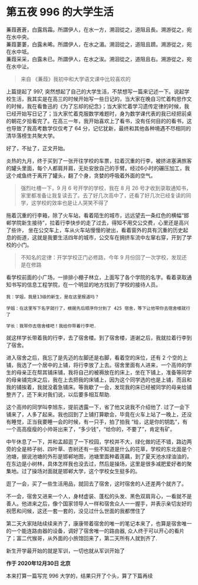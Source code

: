 # 第五夜 996 的大学生活

蒹葭蒼蒼，白露爲霜。所謂伊人，在水一方，溯洄從之，道阻且長。溯游從之，宛在水中央。  
蒹葭萋萋，白露未晞。所謂伊人，在水之湄。溯洄從之，道阻且躋。溯游從之，宛在水中坻。  
蒹葭采采，白露未已。所謂伊人，在水之涘。溯洄從之，道阻且右。溯游從之，宛在水中沚。

> 来自 《蒹葭》我初中和大学语文课中比较喜欢的

上篇提起了 997, 突然想起了自己的大学生活，不禁想写一篇来记述一下。说起学校生活，我其实是在高三的时候开始写一些日记的，当大家在晚自习忙着构思作文的时候，我在看鲁迅的《为了忘却的纪念》；当大家忙着学习遗传定律的时候，我已经开始写日记了；当大家忙着克服数学难题时，身为数学课代表的我已经把前桌的朝花夕拾看完了。在高三一年，我开始喜欢上了看书，没有任何目的的看书，这也导致了我高考数学仅仅考了 64 分，记忆犹新，最终和其他各种境遇不尽相同的清华落榜生共聚大学。

好了，不扯了，正文开始。

炎热的九月，终于买到了一张开往学校的车票，拉着沉重的行李，被挤进塞满旅客的罐头里面，每个人都肩并肩，无处安放自己的手臂。经过6小时的碾压加工，我这个咸鱼终于离开了罐头，翻了个身，贪婪的呼吸着外面的空气。

> 强烈吐槽一下，9 月 6 号开学的学校，我在 8 月 26 号才收到录取通知书，家里都准备让我复读去了。去了好几次高中了，还看了好几次已经复读的同学，这学校的效率也是让人哭笑不得了

拖着沉重的行李箱，除了火车站，看着陌生的城市，远远望去一条红色的横幅“邯郸学院新生接待”，拉着行李快步的走了过去，得知不用交公交费，心里还是高兴了些许，
坐在公交车上，车从火车站慢慢的驶出，看着窗外的具有沉重的历史起息的街道，这就是我要生活四年的城市，公交车在拥挤车流中左窜右穿，开到了学校的小门。

> 不知名的定律：开学学校正门必修路，今年 9 月份回了一次学校，发现还是在修路

看学校前面的小广场，一排排小棚子林立，上面写了各个学院的名字。看着录取通知书写的信息工程学院，在一个明显的地方找到了学校的接待人员。

```
我：学姐，我是13级的新生，是在这里报道吗？

学姐：在这里写下名字就行了，根据先后顺序你分到了 425 宿舍，等下让他带你去宿舍楼就行了

学长：我带你去宿舍楼吧！我给你带着行李吧.
```

就这样学长带着我的行李，去了宿舍楼。到了宿舍楼，道谢之后，我就拉着行李到了宿舍。

进入宿舍之后，我忘了是先迈的左脚还是右脚，看着空的床位，还有 2 个空的上铺，我选了一个居中的上铺，将行李放了上去。宿舍里面有人进来，一个高帅的学生的母亲正在帮其铺床铺，我将自己的被褥放在的床上，坐在下铺上，准备等同学的母亲铺完床之后，我在上去把我的床铺上，因为这个同学选的也是上铺，而且和我的铺挨着，我就没着急铺床。等我歇了一会，发现我的床已经被同学的母亲给铺整齐了，还下来对我们说，以后要多相互帮助.

这个高帅的同学叫李旭东，提前透露一下，省了他又说我不介绍他了. 过了一会下铺来了，人多了起来。我也回到了上铺打算歇会，毕竟在火车上站了一晚上，还没有睡觉，正当我要睡一会的时候，有一只手，拍了拍我 “给，这是你的钥匙”，有一个高高瘦瘦的小帅哥出来了，“多少钱”，“给你的，不要了”，肯定有矿。

中午休息了一下，并和孟超逛了一下校园，学校并不大，绿化做的还不错，路边两旁的全是柿子树、四叶草、杏树还有一些不知道是什么的花草，学校的东北面是个池塘，据说池塘的外形是邯郸地图，池塘里面种着莲藕，到了夏天池水绿油油的，在东边是小树林，具体怎样我也没去过，然后是操场，这里是很多减肥爱好者的聚集地。过了操场对面就是邯郸大学，这个学校女生挺多的。

逛了一会，买了一些生活用品，就回去了宿舍，这时宿舍的人还差两个就齐了。

不一会，宿舍又进来一个人，身材虚装、蓬松的头发、黑色双肩背心，一看就不是善人。他进来之后，像个国家领导人一样和宿舍众人一一握手，并表示亲切友好的祝愿和问候，这还一套一套的，没见过什么世面的我都愣住了

第二天大家陆陆续续来齐了，康康带着宿舍的唯一的笔记本来了，也算是宿舍唯一的一个能连路由器的设备，调好了宿舍唯一的路由器, 众人终于可以开心的看片了；富二代猴哥，从外面的小旅馆回来了，第二天所有人就到齐了.

新生开学最开始的就是军训，一切也就从军训开始了

**作于 2020年12月30日 北京**

本来打算一篇写完 996 大学的，结果只开了个头，算了下篇再续
